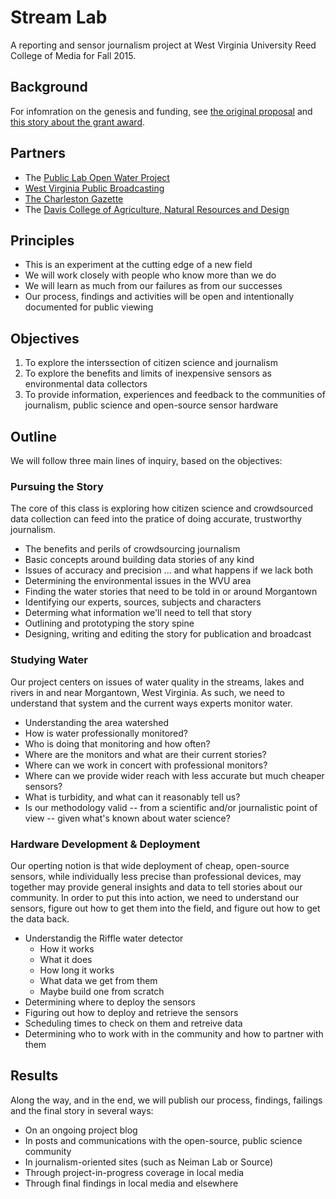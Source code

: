 # Stream Lab
A reporting and sensor journalism project at West Virginia University Reed College of Media for Fall 2015.

## Background
For infomration on the genesis and funding, see [the original proposal](http://www.knightfoundation.org/blogs/knightblog/2015/4/21/west-virginia-university-innovator-residence-program-taps-experience-professionals-practical-methods/) and [this story about the grant award](http://wvutoday.wvu.edu/n/2015/04/28/college-of-media-receives-grant-for-water-journalism-project).

## Partners
- The [Public Lab Open Water Project](http://publiclab.org/wiki/open-water)
- [West Virginia Public Broadcasting](http://wvpublic.org/)
- [The Charleston Gazette](http://www.wvgazette.com/)
- The [Davis College of Agriculture, Natural Resources and Design](http://davis.wvu.edu/)

## Principles
- This is an experiment at the cutting edge of a new field
- We will work closely with people who know more than we do
- We will learn as much from our failures as from our successes
- Our process, findings and activities will be open and intentionally documented for public viewing

## Objectives
1. To explore the interssection of citizen science and journalism
2. To explore the benefits and limits of inexpensive sensors as environmental data collectors
3. To provide information, experiences and feedback to the communities of journalism, public science and open-source sensor hardware

## Outline

We will follow three main lines of inquiry, based on the objectives:

### Pursuing the Story

The core of this class is exploring how citizen science and crowdsourced data collection can feed into the pratice of doing accurate, trustworthy journalism. 

- The benefits and perils of crowdsourcing journalism
- Basic concepts around building data stories of any kind
- Issues of accuracy and precision ... and what happens if we lack both
- Determining the environmental issues in the WVU area
- Finding the water stories that need to be told in or around Morgantown
- Identifying our experts, sources, subjects and characters
- Determing what information we'll need to tell that story
- Outlining and prototyping the story spine
- Designing, writing and editing the story for publication and broadcast

### Studying Water

Our project centers on issues of water quality in the streams, lakes and rivers in and near Morgantown, West Virginia. As such, we need to understand that system and the current ways experts monitor water.

- Understanding the area watershed
- How is water professionally monitored?
- Who is doing that monitoring and how often?
- Where are the monitors and what are their current stories?
- Where can we work in concert with professional monitors?
- Where can we provide wider reach with less accurate but much cheaper sensors? 
- What is turbidity, and what can it reasonably tell us? 
- Is our methodology valid -- from a scientific and/or journalistic point of view -- given what's known about water science?

### Hardware Development & Deployment

Our operting notion is that wide deployment of cheap, open-source sensors, while individually less precise than professional devices, may together may provide general insights and data to tell stories about our community. In order to put this into action, we need to understand our sensors, figure out how to get them into the field, and figure out how to get the data back. 

- Understandig the Riffle water detector
  - How it works
  - What it does
  - How long it works
  - What data we get from them
  - Maybe build one from scratch
- Determining where to deploy the sensors
- Figuring out how to deploy and retrieve the sensors
- Scheduling times to check on them and retreive data
- Determining who to work with in the community and how to partner with them

## Results

Along the way, and in the end, we will publish our process, findings, failings and the final story in several ways:

- On an ongoing project blog
- In posts and communications with the open-source, public science community
- In journalism-oriented sites (such as Neiman Lab or Source)
- Through project-in-progress coverage in local media
- Through final findings in local media and elsewhere

